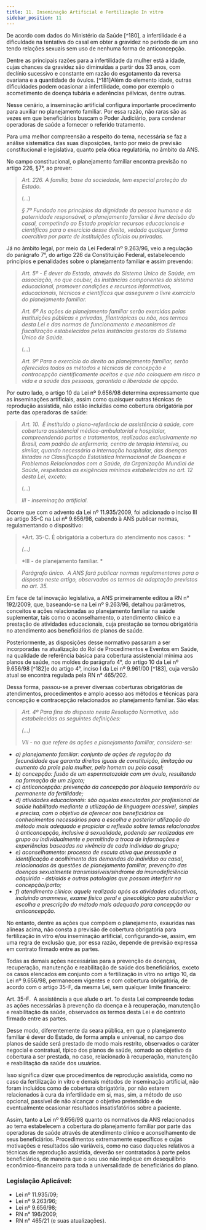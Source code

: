 ```yaml
---
title: 11. Inseminação Artificial e Fertilização In vitro
sidebar_position: 11
---
```


De acordo com dados do Ministério da Saúde [^180], a infertilidade é a dificuldade na tentativa do casal em obter
a gravidez no período de um ano tendo relações sexuais sem uso de nenhuma forma de anticoncepção.

Dentre as principais razões para a infertilidade da mulher está a idade, cujas chances da gravidez são
diminuídas a partir dos 33 anos, com declínio sucessivo e constante em razão do esgotamento da reversa
ovariana e a quantidade de óvulos. [^181]Além do elemento idade, outras dificuldades podem ocasionar a infertilidade, como por exemplo o
acometimento de doença tubária e aderências pélvicas, dentre outras.

Nesse cenário, a inseminação artificial configura importante procedimento para auxiliar no planejamento
familiar. Por essa razão, não raras são as vezes em que beneficiários buscam o Poder Judiciário, para
condenar operadoras de saúde a fornecer o referido tratamento.

Para uma melhor compreensão a respeito do tema, necessária se faz a análise sistemática das suas
disposições, tanto por meio de previsão constitucional e legislativa, quanto pela ótica regulatória, no âmbito
da ANS.

No campo constitucional, o planejamento familiar encontra previsão no artigo 226, §7°, ao prever:

> *Art. 226. A família, base da sociedade, tem especial proteção do
Estado.*
>
>(...)
>
>*§ 7º Fundado nos princípios da dignidade da pessoa humana e da
paternidade responsável, o planejamento familiar é livre decisão do casal, competindo ao Estado propiciar recursos educacionais e
científicos para o exercício desse direito, vedada qualquer forma
coercitiva por parte de instituições oficiais ou privadas.*

Já no âmbito legal, por meio da Lei Federal nº 9.263/96, veio a regulação do parágrafo 7°, do artigo 226
da Constituição Federal, estabelecendo princípios e penalidades sobre o planejamento familiar e assim
prevendo:

>*Art. 5º - É dever do Estado, através do Sistema Único de Saúde,
em associação, no que couber, às instâncias componentes do
sistema educacional, promover condições e recursos informativos,
educacionais, técnicos e científicos que assegurem o livre exercício
do planejamento familiar.*
>
>*Art. 6º As ações de planejamento familiar serão exercidas pelas
instituições públicas e privadas, filantrópicas ou não, nos termos desta
Lei e das normas de funcionamento e mecanismos de fiscalização
estabelecidos pelas instâncias gestoras do Sistema Único de Saúde.*
>
>(...)
>
>*Art. 9º Para o exercício do direito ao planejamento familiar, serão
oferecidos todos os métodos e técnicas de concepção e contracepção
cientificamente aceitos e que não coloquem em risco a vida e a saúde
das pessoas, garantida a liberdade de opção.*

Por outro lado, o artigo 10 da Lei nº 9.656/98 determina expressamente que as inseminações artificiais,
assim como quaisquer outras técnicas de reprodução assistida, não estão incluídas como cobertura
obrigatória por parte das operadoras de saúde:

>*Art. 10.  É instituído o plano-referência de assistência à saúde,
com cobertura assistencial médico-ambulatorial e hospitalar,
compreendendo partos e tratamentos, realizados exclusivamente
no Brasil, com padrão de enfermaria, centro de terapia intensiva,
ou similar, quando necessária a internação hospitalar, das doenças
listadas na Classificação Estatística Internacional de Doenças e
Problemas Relacionados com a Saúde, da Organização Mundial de
Saúde, respeitadas as exigências mínimas estabelecidas no art. 12
desta Lei, exceto:*  
>
>(...)
>
>*III - inseminação artificial.*
>

Ocorre que com o advento da Lei nº 11.935/2009, foi adicionado o inciso III ao artigo 35-C na Lei nº
9.656/98, cabendo à ANS publicar normas, regulamentando o dispositivo:

>*Art. 35-C. É obrigatória a cobertura do atendimento nos casos:  *
>
>*(...)*
>
>*III - de planejamento familiar. *    

> *Parágrafo único.  A ANS fará publicar normas regulamentares para o
disposto neste artigo, observados os termos de adaptação previstos
no art. 35.*  

Em face de tal inovação legislativa, a ANS primeiramente editou a RN n° 192/2009, que, baseando-se na
Lei nº 9.263/96, detalhou parâmetros, conceitos e ações relacionadas ao planejamento familiar na saúde
suplementar, tais como o aconselhamento, o atendimento clínico e a prestação de atividades educacionais,
cuja prestação se tornou obrigatória no atendimento aos beneficiários de planos de saúde.

Posteriormente, as disposições desse normativo passaram a ser incorporadas na atualização do Rol de
Procedimentos e Eventos em Saúde, na qualidade de referência básica para cobertura assistencial mínima
aos planos de saúde, nos moldes do parágrafo 4°, do artigo 10 da Lei nº 9.656/98 [^182]e do artigo 4°, inciso
I da Lei nº 9.961/00 [^183], cuja versão atual se encontra regulada pela RN n° 465/202.

Dessa forma, passou-se a prever diversas coberturas obrigatórias de atendimentos, procedimentos e amplo
acesso aos métodos e técnicas para concepção e contracepção relacionados ao planejamento familiar. São elas:

> *Art. 4º Para fins do disposto nesta Resolução Normativa, são
estabelecidas as seguintes definições:*
>
>*(...)*
>
> *VII - no que refere às ações e planejamento familiar, considera-se:*
- *a) planejamento familiar: conjunto de ações de regulação da
fecundidade que garanta direitos iguais de constituição, limitação ou
aumento da prole pela mulher, pelo homem ou pelo casal;*
- *b) concepção: fusão de um espermatozoide com um óvulo, resultando
na formação de um zigoto;*
- *c) anticoncepção: prevenção da concepção por bloqueio temporário
ou permanente da fertilidade;*
- *d) atividades educacionais: são aquelas executadas por profissional
de saúde habilitado mediante a utilização de linguagem acessível,
simples e precisa, com o objetivo de oferecer aos beneficiários os
conhecimentos necessários para a escolha e posterior utilização
do método mais adequado e propiciar a reflexão sobre temas
relacionados à anticoncepção, inclusive à sexualidade, podendo
ser realizadas em grupo ou individualmente e permitindo a troca de
informações e experiências baseadas na vivência de cada indivíduo
do grupo;*
- *e) aconselhamento: processo de escuta ativa que pressupõe a
identificação e acolhimento das demandas do indivíduo ou casal,
relacionadas às questões de planejamento familiar, prevenção das doenças sexualmente transmissíveis/síndrome da imunodeficiência
adquirida - dst/aids e outras patologias que possam interferir na
concepção/parto;*
- *f) atendimento clínico: aquele realizado após as atividades educativas,
incluindo anamnese, exame físico geral e ginecológico para subsidiar
a escolha e prescrição do método mais adequado para concepção ou
anticoncepção.*

No entanto, dentre as ações que compõem o planejamento, exauridas nas alíneas acima, não consta a
previsão de cobertura obrigatória para fertilização in vitro e/ou inseminação artificial, configurando-se,
assim, em uma regra de exclusão que, por essa razão, depende de previsão expressa em contrato firmado
entre as partes.

Todas as demais ações necessárias para a prevenção de doenças, recuperação, manutenção e reabilitação
de saúde dos beneficiários, exceto os casos elencados em conjunto com a fertilização in vitro no artigo 10,
da Lei nº 9.656/98, permanecem vigentes e com cobertura obrigatória, de acordo com o artigo 35-F, da
mesma Lei, sem qualquer limite financeiro:

Art. 35-F.  A assistência a que alude o art. 1o desta Lei compreende
todas as ações necessárias à prevenção da doença e à recuperação,
manutenção e reabilitação da saúde, observados os termos desta Lei
e do contrato firmado entre as partes.  

Desse modo, diferentemente da seara pública, em que o planejamento familiar é dever do Estado, de forma
ampla e universal, no campo dos planos de saúde será prestado de modo mais restrito, observados o
caráter negocial e contratual, típico dos planos de saúde, somado ao objetivo da cobertura a ser prestada,
no caso, relacionado à recuperação, manutenção e reabilitação da saúde dos usuários.

Isso significa dizer que procedimentos de reprodução assistida, como no caso da fertilização in vitro e
demais métodos de inseminação artificial, não foram incluídos como de cobertura obrigatória, por não
estarem relacionados à cura da infertilidade em si, mas, sim, a método de uso opcional, passível de não
alcançar o objetivo pretendido e de eventualmente ocasionar resultados insatisfatórios sobre a paciente.

Assim, tanto a Lei nº 9.656/98 quanto os normativos da ANS relacionados ao tema estabelecem a
cobertura do planejamento familiar por parte das operadoras de saúde através de atendimento clínico
e aconselhamento de seus beneficiários. Procedimentos extremamente específicos e cujas motivações
e resultados são variáveis, como no caso daqueles relativos a técnicas de reprodução assistida, deverão
ser contratados à parte pelos beneficiários, de maneira que o seu uso não implique em desequilíbrio
econômico-financeiro para toda a universalidade de beneficiários do plano.

### Legislação Aplicável:
- Lei nº 11.935/09;
- Lei nº 9.263/96;
- Lei nº 9.656/98;
- RN n° 196/2009;
- RN n° 465/21 (e suas atualizações).